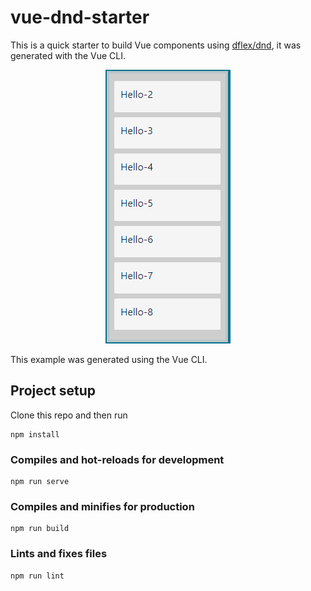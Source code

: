 # vue-dnd-starter
This is a quick starter to build Vue components using [dflex/dnd](https://github.com/dflex-js/dflex/tree/master/packages/dnd), it was generated with the Vue CLI.

<p align="center">
    <img src="https://raw.githubusercontent.com/dflex-js/dflex/master/packages/dnd/public/dnd.gif" alt="show how dnd works" />
</p>


This example was generated using the Vue CLI.

## Project setup
Clone this repo and then run
```
npm install
```

### Compiles and hot-reloads for development
```
npm run serve
```

### Compiles and minifies for production
```
npm run build
```

### Lints and fixes files
```
npm run lint
```
